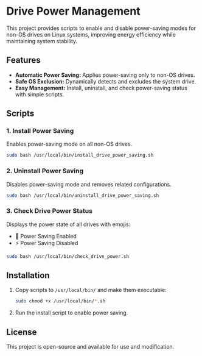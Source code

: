 # Drive Power Management

This project provides scripts to enable and disable power-saving modes for non-OS drives on Linux systems, improving energy efficiency while maintaining system stability.

## Features
- **Automatic Power Saving:** Applies power-saving only to non-OS drives.
- **Safe OS Exclusion:** Dynamically detects and excludes the system drive.
- **Easy Management:** Install, uninstall, and check power-saving status with simple scripts.

## Scripts

### 1. Install Power Saving
Enables power-saving mode on all non-OS drives.
```bash
sudo bash /usr/local/bin/install_drive_power_saving.sh
```

### 2. Uninstall Power Saving
Disables power-saving mode and removes related configurations.
```bash
sudo bash /usr/local/bin/uninstall_drive_power_saving.sh
```

### 3. Check Drive Power Status
Displays the power state of all drives with emojis:
- 🌙 Power Saving Enabled  
- ⚡ Power Saving Disabled  
```bash
sudo bash /usr/local/bin/check_drive_power.sh
```

## Installation
1. Copy scripts to `/usr/local/bin/` and make them executable:
   ```bash
   sudo chmod +x /usr/local/bin/*.sh
   ```
2. Run the install script to enable power saving.

## License
This project is open-source and available for use and modification.